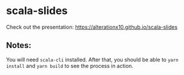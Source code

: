 # scala-slides

Check out the presentation: https://alterationx10.github.io/scala-slides

## Notes:

You will need `scala-cli` installed. After that, you should be able to
`yarn install` and `yarn build` to see the process in action.
